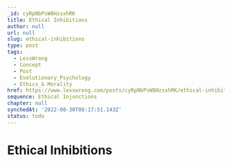 ```yaml
---
_id: cyRpNbPsW8HzsxhRK
title: Ethical Inhibitions
author: null
url: null
slug: ethical-inhibitions
type: post
tags:
  - LessWrong
  - Concept
  - Post
  - Evolutionary_Psychology
  - Ethics_& Morality
href: https://www.lesswrong.com/posts/cyRpNbPsW8HzsxhRK/ethical-inhibitions
sequence: Ethical Injunctions
chapter: null
synchedAt: '2022-08-30T08:17:51.143Z'
status: todo
---
```


# Ethical Inhibitions
